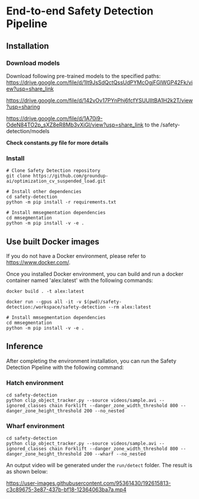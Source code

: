# End-to-end Safety Detection Pipeline
## Installation
### Download models
Download following pre-trained models to the specified paths:
https://drive.google.com/file/d/1It9JsSdQctQssUdPYMcOgjFGlWGP42Fk/view?usp=share_link

https://drive.google.com/file/d/142vOv17PYnPhj6fcfYSUUlltBA1H2k2T/view?usp=sharing

https://drive.google.com/file/d/1A70i9-OdeN84TO2p_sXZ8eR8Mb3vXiGl/view?usp=share_link
to the /safety-detection/models

<b> Check constants.py file for more details </b>

### Install
```
# Clone Safety Detection repository
git clone https://github.com/groundup-ai/optimization_cv_suspended_load.git

# Install other dependencies
cd safety-detection
python -m pip install -r requirements.txt

# Install mmsegmentation dependencies
cd mmsegmentation
python -m pip install -v -e .
```

## Use built Docker images
If you do not have a Docker environment, please refer to https://www.docker.com/.

Once you installed Docker environment, you can build and run a docker container named 'alex:latest' with the following commands:

```
docker build . -t alex:latest

docker run --gpus all -it -v $(pwd)/safety-detection:/workspace/safety-detection --rm alex:latest

# Install mmsegmentation dependencies
cd mmsegmentation
python -m pip install -v -e .
```

## Inference
After completing the environment installation, you can run the Safety Detection Pipeline with the following command:

### Hatch environment
```
cd safety-detection
python clip_object_tracker.py --source videos/sample.avi --ignored_classes chain Forklift --danger_zone_width_threshold 800 --danger_zone_height_threshold 200 --no_nested
```

### Wharf environment
```
cd safety-detection
python clip_object_tracker.py --source videos/sample.avi --ignored_classes chain Forklift --danger_zone_width_threshold 800 --danger_zone_height_threshold 200 --wharf --no_nested
```

An output video will be generated under the ```run/detect``` folder. The result is as shown below:


https://user-images.githubusercontent.com/95361430/192615813-c3c89675-3e87-437b-bf18-12364063ba7a.mp4


